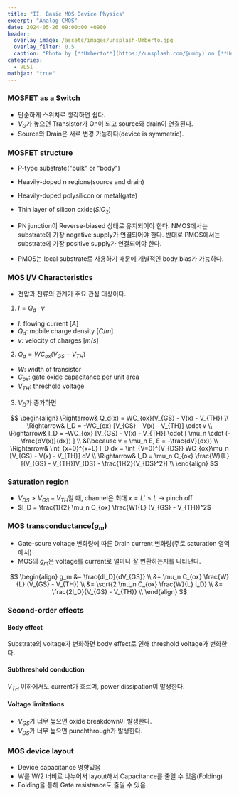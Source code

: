 ```yaml
---
title: "II. Basic MOS Device Physics"
excerpt: "Analog CMOS"
date: 2024-05-26 09:00:00 +0900
header:
  overlay_image: /assets/images/unsplash-Umberto.jpg
  overlay_filter: 0.5
  caption: "Photo by [**Umberto**](https://unsplash.com/@umby) on [**Unsplash**](https://unsplash.com/)"
categories:
  - VLSI
mathjax: "true"
---
```


### MOSFET as a Switch

- 단순하게 스위치로 생각하면 쉽다.
- $V_G$가 높으면 Transistor가 On이 되고 source와 drain이 연결된다.
- Source와 Drain은 서로 변경 가능하다(device is symmetric).

### MOSFET structure

- P-type substrate("bulk" or "body")
- Heavily-doped n regions(source and drain)
- Heavily-doped polysilicon or metal(gate)
- Thin layer of silicon oxide($SiO_2$)

- PN junction이 Reverse-biased 상태로 유지되어야 한다. NMOS에서는 substrate에 가장 negative supply가 연결되어야 한다. 반대로 PMOS에서는 substrate에 가장 positive supply가 연결되어야 한다.
- PMOS는 local substrate르 사용하기 때문에 개별적인 body bias가 가능하다.

### MOS I/V Characteristics

- 전압과 전류의 관계가 주요 관심 대상이다.

1. $I = Q_d \cdot v$
  - $I$: flowing current $[A]$
  - $Q_d$: mobile charge density $[C/m]$
  - $v$: velocity of charges $[m/s]$
2. $Q_d = WC_{ox}(V_{GS} - V_{TH})$
  - $W$: width of transistor
  - $C_{ox}$: gate oxide capacitance per unit area
  - $V_{TH}$: threshold voltage
3. $V_D$가 증가하면

$$
\begin{align}
\Rightarrow& Q_d(x) = WC_{ox}(V_{GS} - V(x) - V_{TH}) \\
\Rightarrow& I_D = -WC_{ox} [V_{GS} - V(x) - V_{TH}] \cdot v \\
\Rightarrow& I_D = -WC_{ox} [V_{GS} - V(x) - V_{TH}] \cdot [ \mu_n \cdot (-\frac{dV(x)}{dx}) ] \\
&(\because v = \mu_n E, E = -\frac{dV}{dx}) \\
\Rightarrow& \int_{x=0}^{x=L} I_D dx = \int_{V=0}^{V_{DS}} WC_{ox}\mu_n [V_{GS} - V(x) - V_{TH}] dV \\
\Rightarrow& I_D = \mu_n C_{ox} \frac{W}{L} [(V_{GS} - V_{TH})V_{DS} - \frac{1}{2}{V_{DS}^2}] \\
\end{align}
$$

### Saturation region

- $V_{DS} > V_{GS} - V_{TH}$일 때, channel은 최대 $x = L' \le L$ → pinch off
- $I_D = \frac{1}{2} \mu_n C_{ox} \frac{W}{L} (V_{GS} - V_{TH})^2$

### MOS transconductance($g_m$)

- Gate-soure voltage 변화량에 따른 Drain current 변화량(주로 saturation 영역에서)
- MOS의 $g_m$은 voltage를 current로 얼마나 잘 변환하는지를 나타낸다.

$$
\begin{align}
g_m &= \frac{dI_D}{dV_{GS}} \\
&= \mu_n C_{ox} \frac{W}{L} (V_{GS} - V_{TH}) \\
&= \sqrt{2 \mu_n C_{ox} \frac{W}{L} I_D} \\
&= \frac{2I_D}{V_{GS} - V_{TH}} \\
\end{align}
$$

### Second-order effects

#### Body effect

Substrate의 voltage가 변화하면 body effect로 인해 threshold voltage가 변화한다.

#### Subthreshold conduction

$V_{TH}$ 이하에서도 current가 흐르며, power dissipation이 발생한다.

#### Voltage limitations

- $V_{GS}$가 너무 높으면 oxide breakdown이 발생한다.
- $V_{DS}$가 너무 높으면 punchthrough가 발생한다.

### MOS device layout

- Device capacitance 영향있음
- W를 W/2 너비로 나누어서 layout해서 Capacitance를 줄일 수 있음(Folding)
- Folding을 통해 Gate resistance도 줄일 수 있음
